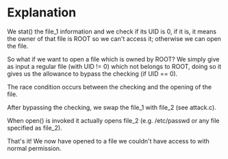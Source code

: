 # Explanation

We stat() the file_1 information and we check if its UID is 0, if it is, it means the owner of that file is ROOT so we can't access it; otherwise we can open the file.

So what if we want to open a file which is owned by ROOT?
We simply give as input a regular file (with UID != 0) which not belongs to ROOT, doing so it gives us the allowance to bypass the checking (if UID == 0).

The race condition occurs between the checking and the opening of the file.

After bypassing the checking, we swap the file_1 with file_2 (see attack.c). 

When open() is invoked it actually opens file_2 (e.g. /etc/passwd or any file specified as file_2).

That's it! We now have opened to a file we couldn't have access to with normal permission. 
